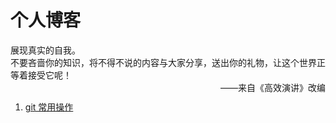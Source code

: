 个人博客
==========================
展现真实的自我。<br>
不要吝啬你的知识，将不得不说的内容与大家分享，送出你的礼物，让这个世界正等着接受它呢！<br>
<span style="float: right;"> ——来自《高效演讲》改编</span><br>
<ol>
	<li><a href="./blob/master/git%20常用操作.md">git 常用操作</a></li>
</ol>